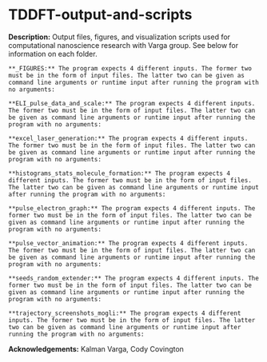 # TDDFT-output-and-scripts

**Description:** Output files, figures, and visualization scripts used for computational nanoscience research with Varga group.
See below for information on each folder.

    **_FIGURES:** The program expects 4 different inputs. The former two must be in the form of input files. The latter two can be given as command line arguments or runtime input after running the program with no arguments:

    **ELI_pulse_data_and_scale:** The program expects 4 different inputs. The former two must be in the form of input files. The latter two can be given as command line arguments or runtime input after running the program with no arguments:

    **excel_laser_generation:** The program expects 4 different inputs. The former two must be in the form of input files. The latter two can be given as command line arguments or runtime input after running the program with no arguments:

    **histograms_stats_molecule_formation:** The program expects 4 different inputs. The former two must be in the form of input files. The latter two can be given as command line arguments or runtime input after running the program with no arguments:

    **pulse_electron_graph:** The program expects 4 different inputs. The former two must be in the form of input files. The latter two can be given as command line arguments or runtime input after running the program with no arguments:

    **pulse_vector_animation:** The program expects 4 different inputs. The former two must be in the form of input files. The latter two can be given as command line arguments or runtime input after running the program with no arguments:

    **seeds_random_extender:** The program expects 4 different inputs. The former two must be in the form of input files. The latter two can be given as command line arguments or runtime input after running the program with no arguments:

    **trajectory_screenshots_mogli:** The program expects 4 different inputs. The former two must be in the form of input files. The latter two can be given as command line arguments or runtime input after running the program with no arguments:


**Acknowledgements:** Kalman Varga, Cody Covington
